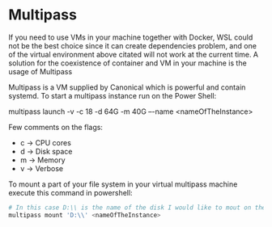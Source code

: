 # Multipass

If you need to use VMs in your machine together with Docker, WSL could
not be the best choice since it can create dependencies problem, and one
of the virtual environment above citated will not work at the current
time. A solution for the coexistence of container and VM in your machine
is the usage of Multipass

Multipass is a VM supplied by Canonical which is powerful and contain
systemd. To start a multipass instance run on the Power Shell:

multipass launch -v -c 18 -d 64G -m 40G –-name \<nameOfTheInstance\>

Few comments on the flags:

  - c → CPU cores
  - d → Disk space
  - m → Memory
  - v → Verbose

To mount a part of your file system in your virtual multipass machine
execute this command in powershell:

```sh
# In this case D:\\ is the name of the disk I would like to mout on the virtual machine
multipass mount 'D:\\' <nameOfTheInstance>
```

<!--  Script to show the footer   -->
<html>
<script
    src="https://code.jquery.com/jquery-3.3.1.js"
    integrity="sha256-2Kok7MbOyxpgUVvAk/HJ2jigOSYS2auK4Pfzbm7uH60="
    crossorigin="anonymous">
</script>
<script>
$(function(){
  $("#footer").load("../footers/footer_first_level_depth.html");
});
</script>
<body>
<div id="footer"></div>
</body>
</html>
